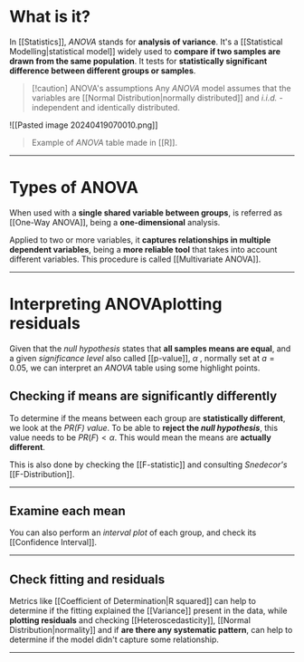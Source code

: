 # What is it?

In [[Statistics]], *ANOVA* stands for **analysis of variance**. It's a [[Statistical Modelling|statistical model]] widely used to **compare if two samples are drawn from the same population**. It tests for **statistically significant difference between different groups or samples**.

>[!caution] ANOVA's assumptions
>Any *ANOVA* model assumes that the variables are [[Normal Distribution|normally distributed]] and *i.i.d.* - independent and identically distributed.

![[Pasted image 20240419070010.png]]
> Example of *ANOVA* table made in [[R]].
___
# Types of ANOVA

When used with a **single shared variable between groups**, is referred as [[One-Way ANOVA]], being a **one-dimensional** analysis.

Applied to two or more variables, it **captures relationships in multiple dependent variables**, being a **more reliable tool** that takes into account different variables. This procedure is called [[Multivariate ANOVA]].
___
# Interpreting ANOVAplotting residuals

Given that the *null hypothesis* states that **all samples means are equal**, and a given *significance level* also called [[p-value]], $\alpha$ , normally set at $a = 0.05$, we can interpret an *ANOVA* table using some highlight points.

## Checking if means are significantly differently

To determine if the means between each group are **statistically different**, we look at the *$PR(F)$ value*. To be able to **reject the *null hypothesis***, this value needs to be $PR(F) < \alpha$. This would mean the means are **actually different**.

This is also done by checking the [[F-statistic]] and consulting *Snedecor's* [[F-Distribution]].
___
## Examine each mean

You can also perform an *interval plot* of each group, and check its [[Confidence Interval]].
___
## Check fitting and residuals

Metrics like [[Coefficient of Determination|R squared]] can help to determine if the fitting explained the [[Variance]] present in the data, while **plotting residuals** and checking [[Heteroscedasticity]], [[Normal Distribution|normality]] and if **are there any systematic pattern**, can help to determine if the model didn't capture some relationship.
___



